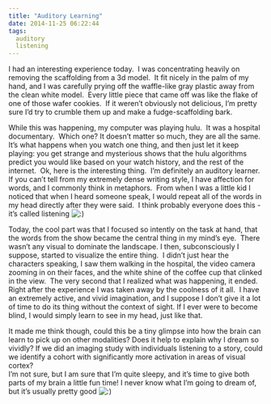 ```yaml
---
title: "Auditory Learning"
date: 2014-11-25 06:22:44
tags:
  auditory
  listening
---
```



I had an interesting experience today.  I was concentrating heavily on removing the scaffolding from a 3d model.  It fit nicely in the palm of my hand, and I was carefully prying off the waffle-like gray plastic away from the clean white model.  Every little piece that came off was like the flake of one of those wafer cookies.  If it weren’t obviously not delicious, I’m pretty sure I’d try to crumble them up and make a fudge-scaffolding bark.

While this was happening, my computer was playing hulu.  It was a hospital documentary.  Which one? It doesn’t matter so much, they are all the same.  It’s what happens when you watch one thing, and then just let it keep playing: you get strange and mysterious shows that the hulu algorithms predict you would like based on your watch history, and the rest of the internet.  Ok, here is the interesting thing.  I’m definitely an auditory learner.  If you can’t tell from my extremely dense writing style, I have affection for words, and I commonly think in metaphors.  From when I was a little kid I noticed that when I heard someone speak, I would repeat all of the words in my head directly after they were said.  I think probably everyone does this -it’s called listening ![:)](http://vsoch.com/blog/wp-includes/images/smilies/simple-smile.png)

Today, the cool part was that I focused so intently on the task at hand, that the words from the show became the central thing in my mind’s eye.  There wasn’t any visual to dominate the landscape. I then, subconsciously I suppose, started to visualize the entire thing.  I didn’t just hear the characters speaking, I saw them walking in the hospital, the video camera zooming in on their faces, and the white shine of the coffee cup that clinked in the view.  The very second that I realized what was happening, it ended. Right after the experience I was taken away by the coolness of it all.  I have an extremely active, and vivid imagination, and I suppose I don’t give it a lot of time to do its thing without the context of sight. If I ever were to become blind, I would simply learn to see in my head, just like that.

It made me think though, could this be a tiny glimpse into how the brain can learn to pick up on other modalities? Does it help to explain why I dream so vividly? If we did an imaging study with individuals listening to a story, could we identify a cohort with significantly more activation in areas of visual cortex?  
 I’m not sure, but I am sure that I’m quite sleepy, and it’s time to give both parts of my brain a little fun time! I never know what I’m going to dream of, but it’s usually pretty good ![:)](http://vsoch.com/blog/wp-includes/images/smilies/simple-smile.png)


